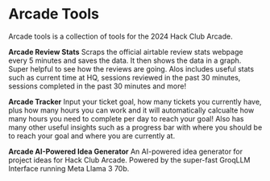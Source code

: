 # Arcade Tools

Arcade tools is a collection of tools for the 2024 Hack Club Arcade.

**Arcade Review Stats**
Scraps the official airtable review stats webpage every 5 minutes and saves the data. It then shows the data in a graph. Super helpful to see how the reviews are going. Alos includes useful stats such as current time at HQ, sessions reviewed in the past 30 minutes, sessions completed in the past 30 minutes and more!

**Arcade Tracker**
Input your ticket goal, how many tickets you currently have, plus how many hours you can work and it will automatically calcualte how many hours you need to complete per day to reach your goal! Also has many other useful insights such as a progress bar with where you should be to reach your goal and where you are currently at.

**Arcade AI-Powered Idea Generator**
An AI-powered idea generator for project ideas for Hack Club Arcade. Powered by the super-fast GroqLLM Interface running Meta Llama 3 70b.

